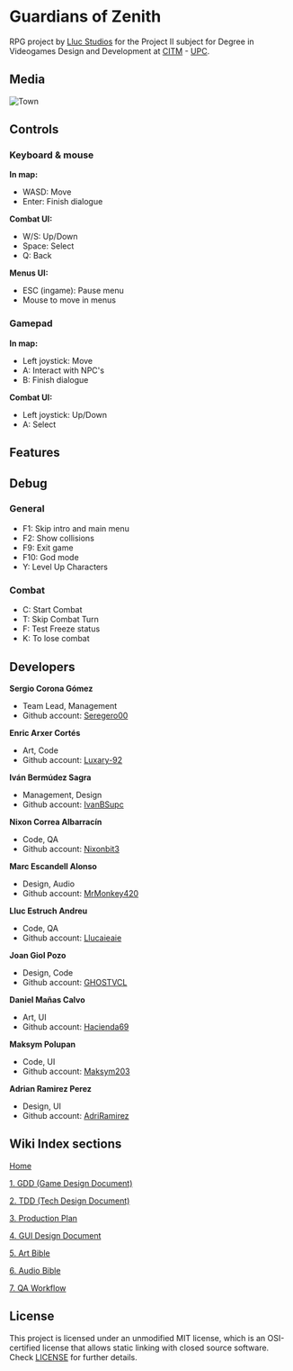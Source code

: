# Guardians of Zenith
RPG project by [Lluc Studios](https://github.com/Lluc-Studios) for the Project II subject for Degree in Videogames Design and Development at [CITM](https://www.citm.upc.edu/) - [UPC](https://www.upc.edu/ca).

## Media
![Town](https://user-images.githubusercontent.com/99950357/233486706-97faa5a2-f088-4c95-8cc4-85acd46a7afd.PNG)

## Controls
### Keyboard & mouse
**In map:**
- WASD: Move
- Enter: Finish dialogue

**Combat UI:**
- W/S: Up/Down
- Space: Select
- Q: Back

**Menus UI:**
- ESC (ingame): Pause menu
- Mouse to move in menus

### Gamepad
**In map:**
- Left joystick: Move
- A: Interact with NPC's
- B: Finish dialogue

**Combat UI:**
- Left joystick: Up/Down
- A: Select

## Features


## Debug

### General

- F1: Skip intro and main menu
- F2: Show collisions
- F9: Exit game
- F10: God mode
- Y: Level Up Characters

### Combat

- C: Start Combat
- T: Skip Combat Turn
- F: Test Freeze status
- K: To lose combat

## Developers

**Sergio Corona Gómez**
- Team Lead, Management
- Github account: [Seregero00](https://github.com/seregero00)

**Enric Arxer Cortés**
- Art, Code
- Github account: [Luxary-92](https://github.com/Luxary-92)

**Iván Bermúdez Sagra**
- Management, Design
- Github account: [IvanBSupc](https://github.com/IvanBSupc)

**Nixon Correa Albarracín**
- Code, QA
- Github account: [Nixonbit3](https://github.com/Nixonbit3)

**Marc Escandell Alonso**
- Design, Audio
- Github account: [MrMonkey420](https://github.com/MrMonkey420)

**Lluc Estruch Andreu**
- Code, QA
- Github account: [Llucaieaie](https://github.com/Llucaieaie)

**Joan Giol Pozo**
- Design, Code
- Github account: [GHOSTVCL](https://github.com/GHOSTVCL)

**Daniel Mañas Calvo**
- Art, UI
- Github account: [Hacienda69](https://github.com/Hacienda69)

**Maksym Polupan**
- Code, UI
- Github account: [Maksym203](https://github.com/Maksym203)

**Adrian Ramirez Perez**
- Design, UI
- Github account: [AdriRamirez](https://github.com/AdriRamirez)

## Wiki Index sections

[Home](https://github.com/Lluc-Studios/Guardians-of-Zenith/wiki)

[1. GDD (Game Design Document)](https://github.com/Lluc-Studios/Guardians-of-Zenith/wiki/GDD-(Game-Design-Document))

[2. TDD (Tech Design Document)](https://github.com/Lluc-Studios/Guardians-of-Zenith/wiki/TDD-(Tech-Design-Document))

[3. Production Plan](https://github.com/Lluc-Studios/Guardians-of-Zenith/wiki/Production-Plan)

[4. GUI Design Document](https://github.com/Lluc-Studios/Guardians-of-Zenith/wiki/GUI-Design-Document)

[5. Art Bible](https://github.com/Lluc-Studios/Guardians-of-Zenith/wiki/Art-Bible)

[6. Audio Bible](https://github.com/Lluc-Studios/Guardians-of-Zenith/wiki/Audio-Bible)

[7. QA Workflow](https://github.com/Lluc-Studios/Guardians-of-Zenith/wiki/QA-Workflow)

## License

This project is licensed under an unmodified MIT license, which is an OSI-certified license that allows static linking with closed source software. Check [LICENSE](LICENSE) for further details.

